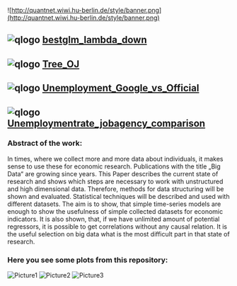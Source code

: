 
![http://quantnet.wiwi.hu-berlin.de/style/banner.png](http://quantnet.wiwi.hu-berlin.de/style/banner.png)

## ![qlogo](http://quantnet.wiwi.hu-berlin.de/graphics/quantlogo.png) **[bestglm_lambda_down](https://github.com/QuantLet/big_data_analysis/tree/master/GoogleCorrelateWords%20and%20FRM%20comparison)**

## ![qlogo](http://quantnet.wiwi.hu-berlin.de/graphics/quantlogo.png) **[Tree_OJ](https://github.com/QuantLet/big_data_analysis/tree/master/Tree%20Model)**

## ![qlogo](http://quantnet.wiwi.hu-berlin.de/graphics/quantlogo.png) **[Unemployment_Google_vs_Official](https://github.com/QuantLet/big_data_analysis/tree/master/Unemployment_Google_vs_Official)**

## ![qlogo](http://quantnet.wiwi.hu-berlin.de/graphics/quantlogo.png) **[Unemploymentrate_jobagency_comparison](https://github.com/QuantLet/big_data_analysis/tree/master/Unemploymentrate_jobagency_comparison)**

### Abstract of the work:
In times, where we collect more and more data about individuals, it makes sense to use these for economic research.
Publications with the title „Big Data“ are growing since years. 
This Paper describes the current state of research and shows which steps are necessary to work with unstructured and high dimensional data.
Therefore, methods for data structuring will be shown and evaluated. Statistical techniques will be described and used with different datasets.
The aim is to show, that simple time-series models are enough to show the usefulness of simple collected datasets for economic indicators.
It is also shown, that, if we have unlimited amount of potential regressors, it is possible to get correlations without any causal relation.
It is the useful selection on big data what is the most difficult part in that state of research.


### Here you see some plots from this repository:

![Picture1](https://github.com/QuantLet/big_data_analysis/blob/master/GoogleCorrelateWords%20and%20FRM%20comparison/bestglm_lambda_down1.png)
![Picture2](https://github.com/QuantLet/big_data_analysis/blob/master/Unemployment_Google_vs_Official/Unemployment_Google_vs_Official.png)
![Picture3](https://github.com/QuantLet/big_data_analysis/blob/master/GoogleCorrelateWords%20and%20FRM%20comparison/bestglm_lambda_down3.png)
